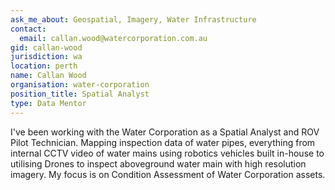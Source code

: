 ```yaml
---
ask_me_about: Geospatial, Imagery, Water Infrastructure
contact:
  email: callan.wood@watercorporation.com.au
gid: callan-wood
jurisdiction: wa
location: perth
name: Callan Wood
organisation: water-corporation
position_title: Spatial Analyst
type: Data Mentor
---
```


I've been working with the Water Corporation as a Spatial Analyst and ROV Pilot Technician. Mapping inspection data of water pipes, everything from internal CCTV video of water mains using robotics vehicles built in-house to utilising Drones to inspect aboveground water main with high resolution imagery. My focus is on Condition Assessment of Water Corporation assets.